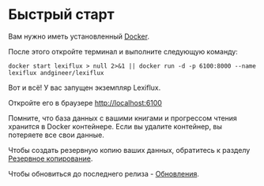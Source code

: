 # Быстрый старт
Вам нужно иметь установленный [Docker](https://docs.docker.com/get-docker/).

После этого откройте терминал и выполните следующую команду:

    docker start lexiflux > null 2>&1 || docker run -d -p 6100:8000 --name lexiflux andgineer/lexiflux

Вот и всё! У вас запущен экземпляр Lexiflux.

Откройте его в браузере [http://localhost:6100](http://localhost:6100)

Помните, что база данных с вашими книгами и прогрессом чтения хранится в Docker контейнере. 
Если вы удалите контейнер, вы потеряете все свои данные.

Чтобы создать резервную копию ваших данных, обратитесь к разделу [Резервное копирование](docker.md#backup).

Чтобы обновиться до последнего релиза - [Обновления](docker.md#updates).
